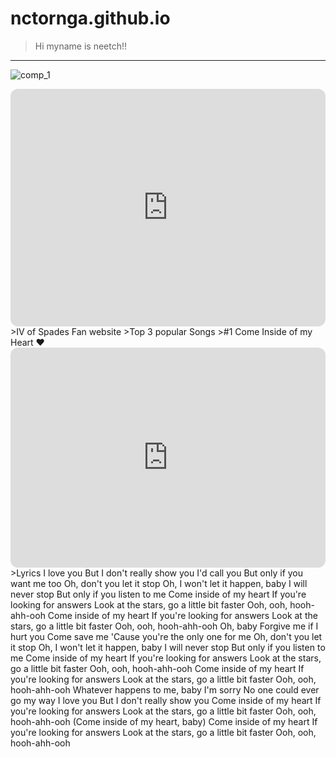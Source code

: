 # nctornga.github.io
> Hi myname is neetch!!
---

![comp_1](https://user-images.githubusercontent.com/118234317/203186153-b89eb3cc-95a8-4fd2-bb86-c10338eaff04.jpg)


<iframe style="border-radius:12px" src="https://open.spotify.com/embed/artist/4k9wp4ipHdA1bu1T4x1ZTG?utm_source=generator" width="100%" height="380" frameBorder="0" allowfullscreen="" allow="autoplay; clipboard-write; encrypted-media; fullscreen; picture-in-picture" loading="lazy"></iframe>
 >IV of Spades Fan website
 >Top 3 popular Songs 
 >#1 Come Inside of my Heart ❤
 <iframe style="border-radius:12px" src="https://open.spotify.com/embed/track/3Eb5sztvEMa0Mqnb8DUAlU?utm_source=generator" width="100%" height="352" frameBorder="0" allowfullscreen="" allow="autoplay; clipboard-write; encrypted-media; fullscreen; picture-in-picture" loading="lazy"></iframe>
 >Lyrics
I love you
But I don't really show you
I'd call you
But only if you want me too
Oh, don't you let it stop
Oh, I won't let it happen, baby
I will never stop
But only if you listen to me
Come inside of my heart
If you're looking for answers
Look at the stars, go a little bit faster
Ooh, ooh, hooh-ahh-ooh
Come inside of my heart
If you're looking for answers
Look at the stars, go a little bit faster
Ooh, ooh, hooh-ahh-ooh
Oh, baby
Forgive me if I hurt you
Come save me
'Cause you're the only one for me
Oh, don't you let it stop
Oh, I won't let it happen, baby
I will never stop
But only if you listen to me
Come inside of my heart
If you're looking for answers
Look at the stars, go a little bit faster
Ooh, ooh, hooh-ahh-ooh
Come inside of my heart
If you're looking for answers
Look at the stars, go a little bit faster
Ooh, ooh, hooh-ahh-ooh
Whatever happens to me, baby
I'm sorry
No one could ever go my way
I love you
But I don't really show you
Come inside of my heart
If you're looking for answers
Look at the stars, go a little bit faster
Ooh, ooh, hooh-ahh-ooh
(Come inside of my heart, baby)
Come inside of my heart
If you're looking for answers
Look at the stars, go a little bit faster
Ooh, ooh, hooh-ahh-ooh
